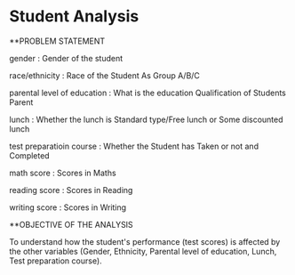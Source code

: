 # Student Analysis


**PROBLEM STATEMENT

gender                      : Gender of the student

race/ethnicity              : Race of the Student As Group A/B/C

parental level of education : What is the education Qualification of Students Parent

lunch                       : Whether the lunch is Standard type/Free lunch or Some discounted lunch

test preparatioin course    : Whether the Student has Taken or not and Completed

math score                  : Scores in Maths

reading score               : Scores in Reading

writing score               : Scores in Writing



**OBJECTIVE OF THE ANALYSIS

To understand how the student's performance (test scores) is affected by the other variables (Gender, Ethnicity, Parental level of education, Lunch, Test preparation course).
